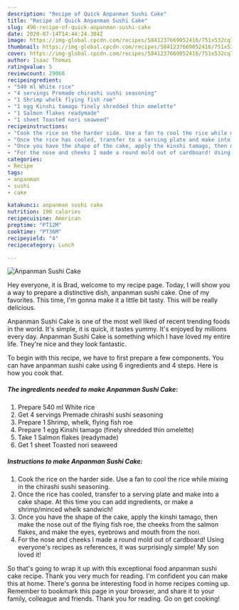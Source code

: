 ```yaml
---
description: "Recipe of Quick Anpanman Sushi Cake"
title: "Recipe of Quick Anpanman Sushi Cake"
slug: 496-recipe-of-quick-anpanman-sushi-cake
date: 2020-07-14T14:44:24.304Z
image: https://img-global.cpcdn.com/recipes/5841237669052416/751x532cq70/anpanman-sushi-cake-recipe-main-photo.jpg
thumbnail: https://img-global.cpcdn.com/recipes/5841237669052416/751x532cq70/anpanman-sushi-cake-recipe-main-photo.jpg
cover: https://img-global.cpcdn.com/recipes/5841237669052416/751x532cq70/anpanman-sushi-cake-recipe-main-photo.jpg
author: Isaac Thomas
ratingvalue: 5
reviewcount: 29068
recipeingredient:
- "540 ml White rice"
- "4 servings Premade chirashi sushi seasoning"
- "1 Shrimp whelk flying fish roe"
- "1 egg Kinshi tamago finely shredded thin omelette"
- "1 Salmon flakes readymade"
- "1 sheet Toasted nori seaweed"
recipeinstructions:
- "Cook the rice on the harder side. Use a fan to cool the rice while mixing in the chirashi sushi seasoning."
- "Once the rice has cooled, transfer to a serving plate and make into a cake shape. At this time you can add ingredients, or make a shrimp/minced whelk sandwich!"
- "Once you have the shape of the cake, apply the kinshi tamago, then make the nose out of the flying fish roe, the cheeks from the salmon flakes, and make the eyes, eyebrows and mouth from the nori."
- "For the nose and cheeks I made a round mold out of cardboard! Using everyone&#39;s recipes as references, it was surprisingly simple! My son loved it!"
categories:
- Recipe
tags:
- anpanman
- sushi
- cake

katakunci: anpanman sushi cake 
nutrition: 190 calories
recipecuisine: American
preptime: "PT12M"
cooktime: "PT36M"
recipeyield: "4"
recipecategory: Lunch

---
```



![Anpanman Sushi Cake](https://img-global.cpcdn.com/recipes/5841237669052416/751x532cq70/anpanman-sushi-cake-recipe-main-photo.jpg)

Hey everyone, it is Brad, welcome to my recipe page. Today, I will show you a way to prepare a distinctive dish, anpanman sushi cake. One of my favorites. This time, I'm gonna make it a little bit tasty. This will be really delicious.



Anpanman Sushi Cake is one of the most well liked of recent trending foods in the world. It's simple, it is quick, it tastes yummy. It's enjoyed by millions every day. Anpanman Sushi Cake is something which I have loved my entire life. They're nice and they look fantastic.


To begin with this recipe, we have to first prepare a few components. You can have anpanman sushi cake using 6 ingredients and 4 steps. Here is how you cook that.

<!--inarticleads1-->

##### The ingredients needed to make Anpanman Sushi Cake:

1. Prepare 540 ml White rice
1. Get 4 servings Premade chirashi sushi seasoning
1. Prepare 1 Shrimp, whelk, flying fish roe
1. Prepare 1 egg Kinshi tamago (finely shredded thin omelette)
1. Take 1 Salmon flakes (readymade)
1. Get 1 sheet Toasted nori seaweed




<!--inarticleads2-->

##### Instructions to make Anpanman Sushi Cake:

1. Cook the rice on the harder side. Use a fan to cool the rice while mixing in the chirashi sushi seasoning.
1. Once the rice has cooled, transfer to a serving plate and make into a cake shape. At this time you can add ingredients, or make a shrimp/minced whelk sandwich!
1. Once you have the shape of the cake, apply the kinshi tamago, then make the nose out of the flying fish roe, the cheeks from the salmon flakes, and make the eyes, eyebrows and mouth from the nori.
1. For the nose and cheeks I made a round mold out of cardboard! Using everyone&#39;s recipes as references, it was surprisingly simple! My son loved it!




So that's going to wrap it up with this exceptional food anpanman sushi cake recipe. Thank you very much for reading. I'm confident you can make this at home. There's gonna be interesting food in home recipes coming up. Remember to bookmark this page in your browser, and share it to your family, colleague and friends. Thank you for reading. Go on get cooking!

